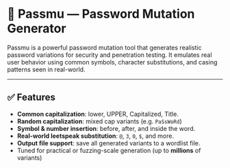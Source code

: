 # 🔐 Passmu — Password Mutation Generator

Passmu is a powerful password mutation tool that generates realistic password variations for security and penetration testing. 
It emulates real user behavior using common symbols, character substitutions, and casing patterns seen in real-world.

---

## ✅ Features

- **Common capitalization**: lower, UPPER, Capitalized, Title.
- **Random capitalization**: mixed cap variants (e.g. `PaSsWoRd`)
- **Symbol & number insertion**: before, after, and inside the word.
- **Real-world leetspeak substitution**: `@`, `3`, `0`, `$`, and more.
- **Output file support**: save all generated variants to a wordlist file.
- Tuned for practical or fuzzing-scale generation (up to **millions** of variants)
